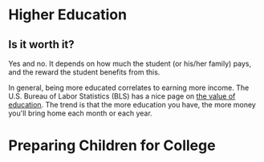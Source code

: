 # Higher Education

## Is it worth it?
Yes and no. It depends on how much the student (or his/her family) pays, and the reward the student benefits from this.

In general, being more educated correlates to earning more income. The U.S. Bureau of Labor Statistics (BLS) has a nice page on [the value of education](https://www.bls.gov/careeroutlook/2018/data-on-display/education-pays.htm). The trend is that the more education you have, the more money you'll bring home each month or each year.


# Preparing Children for College
